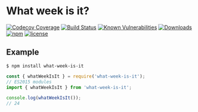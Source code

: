 
# What week is it?
[![Codecov Coverage](https://img.shields.io/codecov/c/github/FJancsi/what-week-is-it/coverage.svg?style=flat-square)](https://codecov.io/gh/FJancsi/what-week-is-it/)
[![Build Status](https://travis-ci.com/FJancsi/what-week-is-it.svg?branch=master)](https://travis-ci.com/FJancsi/what-week-is-it)
[![Known Vulnerabilities](https://snyk.io//test/github/FJancsi/what-week-is-it/badge.svg?targetFile=package.json)](https://snyk.io//test/github/FJancsi/what-week-is-it?targetFile=package.json)
[![Downloads](https://img.shields.io/npm/dm/what-week-is-it.svg)](https://npmcharts.com/compare/what-week-is-it?minimal=true)
[![npm](https://img.shields.io/npm/v/what-week-is-it.svg)](https://www.npmjs.com/package/what-week-is-it)
[![license](https://img.shields.io/npm/l/what-week-is-it.svg)](https://www.npmjs.com/package/what-week-is-it)

## Example

```shell
$ npm install what-week-is-it
```

```javascript
const { whatWeekIsIt } = require('what-week-is-it');
// ES2015 modules
import { whatWeekIsIt } from 'what-week-is-it';

console.log(whatWeekIsIt());
// 24
```

